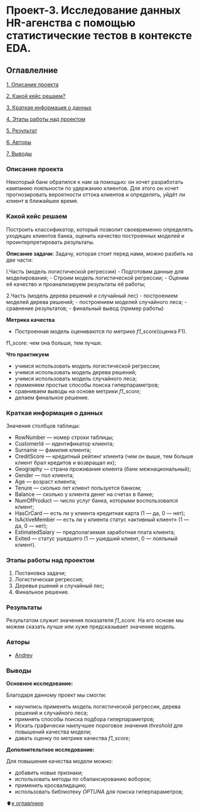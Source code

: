 # Проект-3. Исследование данных HR-агенства c помощью статистические тестов в контексте EDA.

## Оглавлелние

[1. Описание проекта](https://github.com/Axewyl/Predict_rating_hotels/blob/master/README.md#Описание-проекта)

[2. Какой кейс решаем?](https://github.com/Axewyl/Predict_rating_hotels/blob/master/README.md#Какой-кейс-решаем)

[3. Краткая информация о данных](https://github.com/Axewyl/Predict_rating_hotels/blob/master/README.md#Краткая-информация-о-данных)

[4. Этапы работы над проектом](https://github.com/Axewyl/Predict_rating_hotels/blob/master/README.md#Этапы-работы-над-проектом)

[5. Результат](https://github.com/Axewyl/Predict_rating_hotels/blob/master/README.md#Результаты)

[6. Авторы](https://github.com/Axewyl/Predict_rating_hotels/blob/master/README.md#Авторы)

[7. Выводы](https://github.com/Axewyl/Predict_rating_hotels/blob/master/README.md#Выводы)

### Описание проекта

Некоторый банк обратился к нам за помощью: он хочет разработать кампанию лояльности по удержанию клиентов. Для этого он хочет прогнозировать вероятности оттока клиентов и определять, уйдёт ли клиент в ближайшее время.

### Какой кейс решаем

Построить классификатор, который позволит своевременно определять уходящих клиентов банка, оценить качество построенных моделей и проинтерпретировать результаты.

**Описание задачи:**
Задачу, которая стоит перед нами, можно разбить на две части:

I.Часть (модель логистической регрессии) - Подготовим данные для моделирования; - Строим модель логистической регрессии; - Оценим её качество и проанализируем результаты её работы;

2.Часть (модель дерева решений и случайный лес) - построением моделей дерева решений; - построением моделей случайного леса; - сравнение результатов; - финальный вывод (пример работы)

**Метрика качества**

- Построенная модель оцениваются по метрике _f1_score_(оценка F1).

f1_score: чем она больше, тем лучше.

**Что практикуем**

- учимся использовать модель логистической регрессии;
- учимся использовать модель дерева решений;
- учимся использовать модель случайного леса;
- применяем простые способы поиска гиперпараметров;
- сравниваем выводы на основе метрики _f1_score_;
- делаем финальное решение.

### Краткая информация о данных

Значения столбцов таблицы:

- <style>w {background: #F5F5F5;}</style><w>RowNumber</w> — номер строки таблицы;
- <w>CustomerId</w> — идентификатор клиента;
- <w>Surname</w> — фамилия клиента;
- <w>CreditScore</w> — кредитный рейтинг клиента (чем он выше, тем больше клиент брал кредитов и возвращал их);
- <w>Geography</w> — страна проживания клиента (банк межнациональный);
- <w>Gender</w> — пол клиента;
- <w>Age</w> — возраст клиента;
- <w>Tenure</w> — сколько лет клиент пользуется банком;
- <w>Balance</w> — сколько у клиента денег на счетах в банке;
- <w>NumOfProduct</w> — число услуг банка, которыми воспользовался клиент;
- <w>HasCrCard</w> — есть ли у клиента кредитная карта (1 — да, 0 — нет);
- <w>IsActiveMember</w> — есть ли у клиента статус «активный клиент» (1 — да, 0 — нет);
- <w>EstimatedSalary</w> — предполагаемая заработная плата клиента;
- <w>Exited</w> — статус ушедшего (1 — ушедший клиент, 0 — лояльный клиент).

### Этапы работы над проектом

1. Постановка задачи;
2. Логистическая регрессия;
3. Деревья ршений и случайный лес;
4. Финальное решение.

### Результаты

Результатом служит значения показателя _f1_score_. На его основе мы можем сказать лучше или хуже предсказывает значение модель.

### Авторы

- [Andrey](https://t.me/Axewyl)

### Выводы

**Основное исследование:**

Благодаря данному проект мы смогли:

- научились применять модель логистической регрессии, дерева решений и случайного леса;
- примнять способы поиска подбора гиперпараметров;
- Искать графически наилучшее пороговое значения _threshold_ для повышений качества модели;
- давать оценку по метрике качества _f1_score_;

**Дополнительтное исследование:**

Для повышения качества модели можно:

- добавить новые признаки;
- использовать методы по сбалансированию воборок;
- применить кросвалидацию;
- использовать библиотеку _OPTUNA_ для поиска гиперпараметров;

:arrow_up:[к оглавлнию](https://github.com/Axewyl/Predict_rating_hotels/blob/master/README.md#Оглавлелние)
